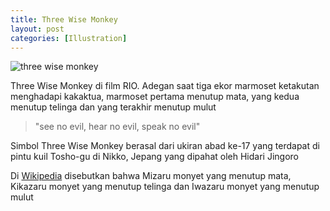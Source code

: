 ```yaml
---
title: Three Wise Monkey
layout: post
categories: [Illustration]
---
```


<img class="gambar" alt="three wise monkey" src="https://lh5.googleusercontent.com/-SvcpdQ8GRCc/Ti2mJt5BnjI/AAAAAAAAAJQ/nAnU8k09ujQ/marmoset2.png"/>
<p>Three Wise Monkey di film RIO. Adegan saat tiga ekor marmoset ketakutan menghadapi kakaktua, marmoset pertama menutup mata, yang kedua menutup telinga dan yang terakhir menutup mulut</p>

<blockquote>"see no evil, hear no evil, speak no evil"</blockquote>

<p>Simbol Three Wise Monkey berasal dari ukiran abad ke-17 yang terdapat di pintu kuil Tosho-gu di Nikko, Jepang yang dipahat oleh Hidari Jingoro</p>

<p>Di <a href="http://en.wikipedia.org/wiki/Three_wise_monkeys">Wikipedia</a> disebutkan bahwa Mizaru monyet yang menutup mata, Kikazaru monyet yang menutup telinga dan Iwazaru monyet yang menutup mulut</p>